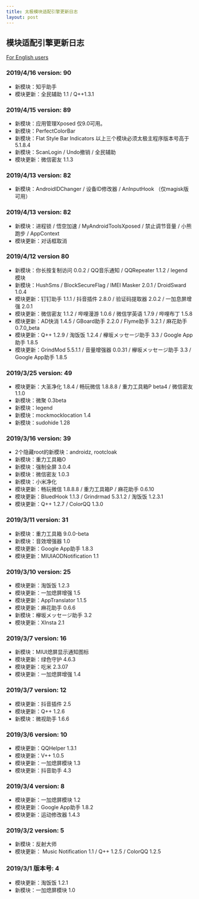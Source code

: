 ```yaml
---
title: 太极模块适配引擎更新日志
layout: post
---
```


## 模块适配引擎更新日志

[For English users](changelog)

### 2019/4/16 version: 90

- 新模块：知乎助手
- 模块更新：全民辅助 1.1 / Q++1.3.1 

### 2019/4/15 version: 89

- 新模块：应用管理Xposed 仅9.0可用。
- 新模块：PerfectColorBar
- 新模块：Flat Style Bar Indicators 以上三个模块必须太极主程序版本号高于 5.1.8.4 
- 新模块：ScanLogin / Undo撤销 / 全民辅助
- 模块更新：微信密友 1.1.3

### 2019/4/13 version: 82

- 新模块：AndroidIDChanger / 设备ID修改器 / AnInputHook （仅magisk版可用）

### 2019/4/13 version: 82

- 新模块：进程锁 / 悟空加速 / MyAndroidToolsXposed / 禁止调节音量 / 小熊跑步 / AppContext
- 模块更新：对话框取消

### 2019/4/12 version 80

- 新模块：你长按复制访问 0.0.2 / QQ音乐通知 / QQRepeater 1.1.2 / legend 模块
- 新模块：HushSms / BlockSecureFlag / IMEI Masker 2.0.1 / DroidSward 1.0.4
- 模块更新：钉钉助手 1.1.1 / 抖音插件 2.8.0 / 验证码提取器 2.0.2 / 一加息屏增强 2.0.1
- 模块更新：微信密友 1.1.2 / 哔哩漫游 1.0.6 / 微信学英语 1.7.9 / 哔哩布丁 1.5.8
- 模块更新：AD快消 1.4.5 / GBoard助手 2.2.0 / Flyme助手 3.2.1 / 麻花助手 0.7.0_beta
- 模块更新：Q++ 1.2.9 / 淘饭饭 1.2.4 / 欅坂メッセージ助手 3.3 / Google App助手 1.8.5
- 模块更新：GrindMod 5.5.1.1 / 音量增强器 0.0.31 / 欅坂メッセージ助手 3.3 / Google App助手 1.8.5

### 2019/3/25 version: 49

- 模块更新：大圣净化 1.8.4 / 畅玩微信 1.8.8.8 / 重力工具箱P beta4 / 微信密友 1.1.0
- 新模块：微聚 0.3beta
- 新模块：legend
- 新模块：mockmocklocation 1.4
- 新模块：sudohide 1.28

### 2019/3/16 version: 39

- 2个隐藏root的新模块：androidz, rootcloak
- 新模块：重力工具箱O
- 新模块：强制全屏 3.0.4
- 新模块：微信密友 1.0.3
- 新模块：小米净化
- 模块更新：畅玩微信 1.8.8.8 / 重力工具箱P / 麻花助手 0.6.10
- 模块更新：BluedHook 1.1.3 / Grindrmad 5.3.1.2 / 淘饭饭 1.2.3.1
- 模块更新：Q++ 1.2.7 / ColorQQ 1.3.0

### 2019/3/11 version: 31
- 新模块：重力工具箱 9.0.0-beta
- 新模块：音效增强器 1.0
- 模块更新：Google App助手 1.8.3
- 模块更新：MIUIAODNotification 1.1

### 2019/3/10 version: 25

- 模块更新：淘饭饭 1.2.3
- 模块更新：一加熄屏增强 1.5
- 模块更新：AppTranslator 1.1.5
- 模块更新：麻花助手 0.6.6
- 新模块：欅坂メッセージ助手 3.2
- 模块更新：XInsta 2.1

### 2019/3/7 version: 16

- 新模块：MIUI熄屏显示通知图标
- 模块更新：绿色守护 4.6.3
- 模块更新：吃米 2.3.07
- 模块更新：一加熄屏增强 1.4

### 2019/3/7 version: 12

- 模块更新：抖音插件 2.5
- 模块更新：Q++ 1.2.6
- 新模块：微视助手 1.6.6

### 2019/3/6 version: 10

- 模块更新：QQHelper 1.3.1
- 模块更新：V++ 1.0.5
- 模块更新：一加熄屏模块 1.3
- 模块更新：抖音助手 4.3

### 2019/3/4 version: 8

- 模块更新：一加熄屏模块 1.2
- 模块更新：Google App助手 1.8.2
- 模块更新：运动修改器 1.4.3

### 2019/3/2 version: 5

- 新模块：反射大师
- 模块更新： Music Notification 1.1 / Q++ 1.2.5 / ColorQQ 1.2.5 

### 2019/3/1 版本号: 4

- 模块更新：淘饭饭 1.2.1
- 新模块：一加熄屏模块 1.0


